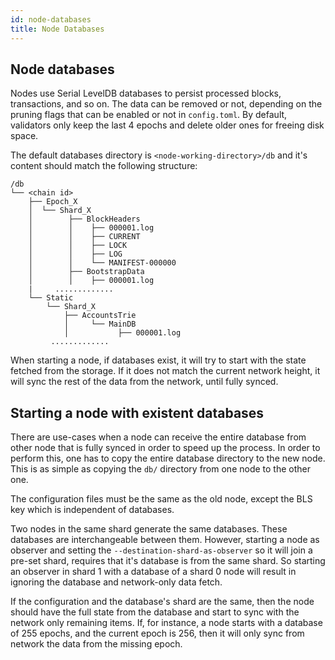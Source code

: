 ```yaml
---
id: node-databases
title: Node Databases
---
```


## **Node databases**

Nodes use Serial LevelDB databases to persist processed blocks, transactions, and so on.
The data can be removed or not, depending on the pruning flags that can be enabled or not in `config.toml`.
By default, validators only keep the last 4 epochs and delete older ones for freeing disk space.

The default databases directory is `<node-working-directory>/db` and it's content should match the following structure:
```
/db
└── <chain id>
    ├── Epoch_X
    │  └── Shard_X
    │        ├── BlockHeaders
    │        │    ├── 000001.log
    │        │    ├── CURRENT
    │        │    ├── LOCK
    │        │    ├── LOG
    │        │    └── MANIFEST-000000
    │        ├── BootstrapData
    │        │    ├── 000001.log
    |     .............
    └── Static
        └── Shard_X
            ├── AccountsTrie
            │     └── MainDB
            │           ├── 000001.log
         .............
```


When starting a node, if databases exist, it will try to start with the state fetched from the storage. If it does not match
the current network height, it will sync the rest of the data from the network, until fully synced.

## **Starting a node with existent databases**

There are use-cases when a node can receive the entire database from other node that is fully synced in order to speed up the process.
In order to perform this, one has to copy the entire database directory to the new node. This is as simple as copying the `db/`
directory from one node to the other one.

The configuration files must be the same as the old node, except the BLS key which is independent of databases.

Two nodes in the same shard generate the same databases. These databases are interchangeable between them. However, starting
a node as observer and setting the `--destination-shard-as-observer` so it will join a pre-set shard, requires that it's database
is from the same shard. So starting an observer in shard 1 with a database of a shard 0 node will result in ignoring the database
and network-only data fetch.

If the configuration and the database's shard are the same, then the node should have the full state from the database and 
start to sync with the network only remaining items. If, for instance, a node starts with a database of 255 epochs, and the current epoch is 
256, then it will only sync from network the data from the missing epoch.

